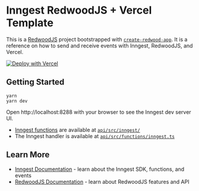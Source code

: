 # Inngest RedwoodJS + Vercel Template

This is a [RedwoodJS](https://redwoodjs.com) project bootstrapped with [`create-redwood-app`](https://www.npmjs.com/package/create-redwood-app). It is a reference on how to send and receive events with Inngest, RedwoodJS, and Vercel.

[![Deploy with Vercel](https://vercel.com/button)](https://vercel.com/new/clone?repository-url=https%3A%2F%2Fgithub.com%2Finngest%2Fsdk-example-redwoodjs-vercel&redirect-url=https%3A%2F%2Fapp.inngest.com%2Fintegrations%2Fvercel&developer-id=oac_H9biZULoTuJYFO32xkUydDmT&demo-title=RedwoodJS%20SDK%20Example&demo-description=A%20RedwoodJS%20site%20with%20background%20functions%20powered%20by%20Inngest.&demo-url=https%3A%2F%2Fsdk-example-redwoodjs-vercel-inngest.vercel.app%2F&demo-image=https%3A%2F%2Fuser-images.githubusercontent.com%2F306177%2F191580717-1f563f4c-31e3-4aa0-848c-5ddc97808a9a.png&integration-ids=oac_H9biZULoTuJYFO32xkUydDmT)

## Getting Started

```
yarn
yarn dev
```

Open http://localhost:8288 with your browser to see the Inngest dev server UI.

- [Inngest functions](https://www.inngest.com/docs/functions) are available at [`api/src/inngest/`](api/src/inngest/)
- The Inngest handler is available at [`api/src/functions/inngest.ts`](api/src/functions/inngest.ts)

## Learn More

- [Inngest Documentation](https://www.inngest.com/docs) - learn about the Inngest SDK, functions, and events
- [RedwoodJS Documentation](https://redwoodjs.com/docs) - learn about RedwoodJS features and API
